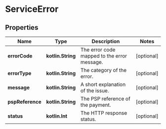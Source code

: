 
# ServiceError

## Properties
Name | Type | Description | Notes
------------ | ------------- | ------------- | -------------
**errorCode** | **kotlin.String** | The error code mapped to the error message. |  [optional]
**errorType** | **kotlin.String** | The category of the error. |  [optional]
**message** | **kotlin.String** | A short explanation of the issue. |  [optional]
**pspReference** | **kotlin.String** | The PSP reference of the payment. |  [optional]
**status** | **kotlin.Int** | The HTTP response status. |  [optional]



